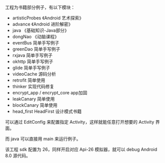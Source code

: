 工程为书籍部分例子，有以下模块：
- artisticProbes 《Android 艺术探索》
- advance 《Android 进阶解密》
- java 《基础知识-Java部分》
- dongNao 《动脑课程》
- eventBus 简单手写例子
- greenDao 简单手写例子
- rxjava 简单手写例子
- okhttp 简单手写例子
- glide 简单手写例子
- videoCache 源码分析
- retrofit 简单使用
- thinker 实现代码修复
- encrypt_app / encrypt_core app加固
- leakCanary 简单使用
- blockCanary 简单使用
- head_first HeadFirst 设计模式书籍

可以通过 EditConfig 来配置指定 Activity，这样就能任意打开想要的 Activity 界面。

而 java 可以直接用 main 来运行例子。

该工程 sdk 配置为 26，同样开启对应 Api-26 模拟器，就可以 debug Android 8.0 源代码。 